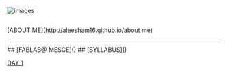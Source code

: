 ![images](https://user-images.githubusercontent.com/32714429/31784823-eaafc810-b4b7-11e7-8efe-92d4b79a5547.png)







##
[ABOUT ME](http://aleesham16.github.io/about me)
<hr>
## [FABLAB@ MESCE]()
## [SYLLABUS]()






[DAY 1](http://aleesham16.github.io/day1)



